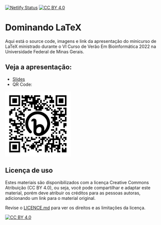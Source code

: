 [![Netlify Status](https://api.netlify.com/api/v1/badges/5e55f16c-500d-4214-a934-78de9a43911f/deploy-status)](https://app.netlify.com/sites/dominandolatex/deploys) [![CC BY 4.0][cc-by-shield]][cc-by]

# Dominando LaTeX

Aqui está o source code, imagens e link da apresentação do minicurso de LaTeX ministrado durante o VI Curso de Verão Em Bioinformática 2022 na Universidade Federal de Minas Gerais.

## Veja a apresentação:
- [Slides](https://bit.ly/latex-cvbioinfo)
- QR Code:

![qrcode](img/bit.ly_latex-cvbioinfo.png)

## Licença de uso

Estes materiais são disponibilizados com a licença Creative Commons Atribuição (CC BY 4.0), ou seja, você pode compartilhar e adaptar este material, porém deve atribuir os créditos para as pessoas autoras, adicionando um link para o material original.

Revise o [LICENCE.md](https://github.com/ElizaAlfaro/seminarios_01072022/blob/master/LICENCE.md) para ver os direitos e as limitações da licença.

[![CC BY 4.0][cc-by-image]][cc-by]

[cc-by]: http://creativecommons.org/licenses/by/4.0/
[cc-by-image]: https://i.creativecommons.org/l/by/4.0/88x31.png
[cc-by-shield]: https://img.shields.io/badge/License-CC%20BY%204.0-lightgrey.svg

